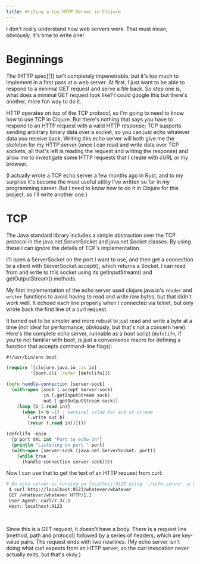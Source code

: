 ```yaml
---
title: Writing a toy HTTP Server in Clojure
---
```


I don't really understand how web servers work. That must mean, obviously, it's time to write one!

# Beginnings

The [HTTP spec][1] isn't completely impenetrable, but it's too much to implement in a first pass at a web server. At first, I just want to be able to respond to a minimal GET request and serve a file back. So step one is, what does a minimal GET request look like? I could google this but there's another, more fun way to do it.

HTTP operates on top of the TCP protocol, so I'm going to need to know how to use TCP in Clojure. But there's nothing that says you have to respond to an HTTP request with a valid HTTP response; TCP supports sending arbitrary binary data over a socket, so you can just echo whatever data you receive back. Writing this echo server will both give me the skeleton for my HTTP server (once I can read and write data over TCP sockets, all that's left is reading the request and writing the response) and allow me to investigate some HTTP requests that I create with cURL or my browser.

(I actually wrote a TCP echo server a few months ago in Rust, and to my surprise it's become the most useful utility I've written so far in my programming career. But I need to know how to do it in Clojure for this project, so I'll write another one.)

# TCP

The Java standard library includes a simple abstraction over the TCP protocol in the java.net.ServerSocket and java.net.Socket classes. By using these I can ignore the details of TCP's implementation.

I'll open a ServerSocket on the port I want to use, and then get a connection to a client with ServerSocket.accept(), which returns a Socket. I can read from and write to this socket using its getInputStream() and getOutputStream() methods.

My first implementation of the echo server used clojure.java.io's `reader` and `writer` functions to avoid having to read and write raw bytes, but that didn't work well. It echoed each line properly when I connected via telnet, but only wrote back the first line of a curl request.

It turned out to be simpler and more robust to just read and write a byte at a time (not ideal for performance, obviously, but that's not a concern here). Here's the complete echo server, runnable as a boot script (`defclifn`, if you're not familiar with boot, is just a convenience macro for defining a function that accepts command-line flags):

``` clojure
#!/usr/bin/env boot

(require '[clojure.java.io :as io]
         '[boot.cli :refer [defclifn]])

(defn handle-connection [server-sock]
  (with-open [sock (.accept server-sock)
              in (.getInputStream sock)
              out (.getOutputStream sock)]
    (loop [b (.read in)]
      (when (> b -1) ; sentinel value for end of stream
        (.write out b)
        (recur (.read in))))))

(defclifn -main
  [p port VAL int "Port to echo on"]
  (println "Listening on port " port)
  (with-open [server-sock (java.net.ServerSocket. port)]
    (while true
      (handle-connection server-sock))))

```

Now I can use that to get the text of an HTTP request from curl:

``` bash
# An echo server is running on localhost:9123 using `./echo_server -p 9123`
 $ curl http://localhost:9123/whatever/whatever
 GET /whatever/whatever HTTP/1.1
 User-Agent: curl/7.37.1
 Host: localhost:9123
 
 
```

Since this is a GET request, it doesn't have a body. There is a request line (method, path and protocol) followed by a series of headers, which are key-value pairs. The request ends with two newlines. (My echo server isn't doing what curl expects from an HTTP server, so the curl invocation never actually exits, but that's okay.)

